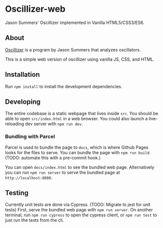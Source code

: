 # Oscillizer-web

Jason Summers' Oscillizer implemented in Vanilla HTML5/CSS3/ES6.

## About

[Oscillizer](https://entropymine.com/jason/life/oscillizer/)
is a program by Jason Summers that analyzes oscillators.

This is a simple web version of oscillizer using vanilla JS, CSS, and HTML.

## Installation

Run `npm install` to install the development dependencies.

## Developing

The entire codebase is a static webpage that lives inside `src`.
You should be able to open `src/index.html` in a web browser.
You could also launch a live-reloading dev server with `npm run dev`.

### Bundling with Parcel

Parcel is used to bundle the page to `docs`,
which is where Github Pages looks for the files to serve.
You can bundle the page with `npm run build`.
(TODO: automate this with a pre-commit hook.)

You can open `docs/index.html` to see the bundled web page.
Alternatively you can run `npm run server` to serve the bundled page
at `http://localhost:8080`.

## Testing

Currently unit tests are done via Cypress.
(TODO: Migrate to jest for unit tests)
First, serve the bundled web page with `npm run server`.
On another terminal, run `npm run cypress` to open the cypress client,
or `npm run test` to just run the tests from the cli.
